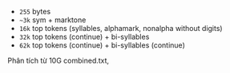 - `255` bytes
- `~3k` sym + marktone
- `16k` top tokens (syllables, alphamark, nonalpha without digits) 
- `32k` top tokens (continue) + bi-syllables
- `62k` top tokens (continue) + bi-syllables (continue)

Phân tích từ 10G combined.txt,
